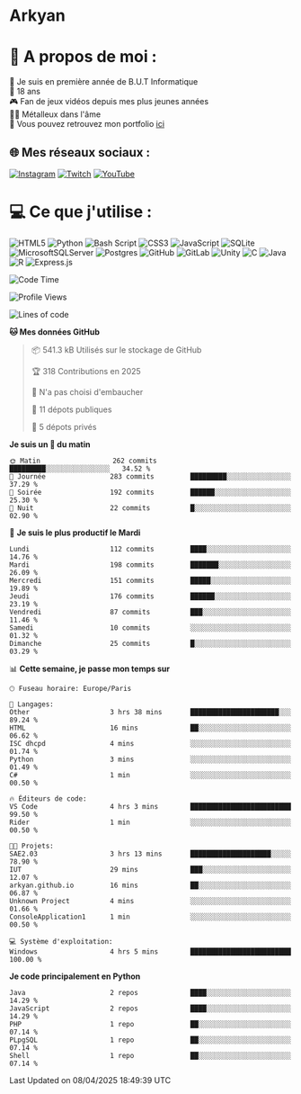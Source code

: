 # Arkyan
 # 💫 A propos de moi :
📖 Je suis en première année de B.U.T Informatique  
🎂 18 ans  
🎮 Fan de jeux vidéos depuis mes plus jeunes années  
🤘🏻 Métalleux dans l'âme  
📕 Vous pouvez retrouvez mon portfolio [ici](https://arkyanportfolio.netlify.app/)

## 🌐 Mes réseaux sociaux :
[![Instagram](https://img.shields.io/badge/Instagram-%23E4405F.svg?logo=Instagram&logoColor=white)](https://instagram.com/arkyan25) [![Twitch](https://img.shields.io/badge/Twitch-%239146FF.svg?logo=Twitch&logoColor=white)](https://twitch.tv/arkyan_) [![YouTube](https://img.shields.io/badge/YouTube-%23FF0000.svg?logo=YouTube&logoColor=white)](https://youtube.com/@arkyan_) 

# 💻 Ce que j'utilise :
![HTML5](https://img.shields.io/badge/html5-%23E34F26.svg?style=for-the-badge&logo=html5&logoColor=white) ![Python](https://img.shields.io/badge/python-3670A0?style=for-the-badge&logo=python&logoColor=ffdd54) ![Bash Script](https://img.shields.io/badge/bash_script-%23121011.svg?style=for-the-badge&logo=gnu-bash&logoColor=white) ![CSS3](https://img.shields.io/badge/css3-%231572B6.svg?style=for-the-badge&logo=css3&logoColor=white) ![JavaScript](https://img.shields.io/badge/javascript-%23323330.svg?style=for-the-badge&logo=javascript&logoColor=%23F7DF1E) ![SQLite](https://img.shields.io/badge/sqlite-%2307405e.svg?style=for-the-badge&logo=sqlite&logoColor=white) ![MicrosoftSQLServer](https://img.shields.io/badge/Microsoft%20SQL%20Server-CC2927?style=for-the-badge&logo=microsoft%20sql%20server&logoColor=white) ![Postgres](https://img.shields.io/badge/postgres-%23316192.svg?style=for-the-badge&logo=postgresql&logoColor=white) ![GitHub](https://img.shields.io/badge/github-%23121011.svg?style=for-the-badge&logo=github&logoColor=white) ![GitLab](https://img.shields.io/badge/gitlab-%23181717.svg?style=for-the-badge&logo=gitlab&logoColor=white) ![Unity](https://img.shields.io/badge/unity-%23000000.svg?style=for-the-badge&logo=unity&logoColor=white)  ![C](https://img.shields.io/badge/c-%2300599C.svg?style=for-the-badge&logo=c&logoColor=white) ![Java](https://img.shields.io/badge/java-%23ED8B00.svg?style=for-the-badge&logo=openjdk&logoColor=white) ![R](https://img.shields.io/badge/r-%23276DC3.svg?style=for-the-badge&logo=r&logoColor=white) ![Express.js](https://img.shields.io/badge/express.js-%23404d59.svg?style=for-the-badge&logo=express&logoColor=%2361DAFB)

<!--START_SECTION:waka-->
![Code Time](http://img.shields.io/badge/Code%20Time-297%20hrs%206%20mins-blue)

![Profile Views](http://img.shields.io/badge/Vues%20du%20profil-0-blue)

![Lines of code](https://img.shields.io/badge/Depuis%20Hello%20World%2C%20j%27ai%20%C3%A9crit-3.8%20million%20Lignes%20de%20code-blue)

**🐱 Mes données GitHub** 

> 📦 541.3 kB Utilisés sur le stockage de GitHub 
 > 
> 🏆 318 Contributions en 2025
 > 
> 🚫 N'a pas choisi d'embaucher
 > 
> 📜 11 dépots publiques 
 > 
> 🔑 5 dépots privés 
 > 
**Je suis un 🐤 du matin** 

```text
🌞 Matin                  262 commits         █████████░░░░░░░░░░░░░░░░   34.52 % 
🌆 Journée                283 commits         █████████░░░░░░░░░░░░░░░░   37.29 % 
🌃 Soirée                 192 commits         ██████░░░░░░░░░░░░░░░░░░░   25.30 % 
🌙 Nuit                   22 commits          █░░░░░░░░░░░░░░░░░░░░░░░░   02.90 % 
```
📅 **Je suis le plus productif le Mardi** 

```text
Lundi                    112 commits         ████░░░░░░░░░░░░░░░░░░░░░   14.76 % 
Mardi                    198 commits         ███████░░░░░░░░░░░░░░░░░░   26.09 % 
Mercredi                 151 commits         █████░░░░░░░░░░░░░░░░░░░░   19.89 % 
Jeudi                    176 commits         ██████░░░░░░░░░░░░░░░░░░░   23.19 % 
Vendredi                 87 commits          ███░░░░░░░░░░░░░░░░░░░░░░   11.46 % 
Samedi                   10 commits          ░░░░░░░░░░░░░░░░░░░░░░░░░   01.32 % 
Dimanche                 25 commits          █░░░░░░░░░░░░░░░░░░░░░░░░   03.29 % 
```


📊 **Cette semaine, je passe mon temps sur** 

```text
🕑︎ Fuseau horaire: Europe/Paris

💬 Langages: 
Other                    3 hrs 38 mins       ██████████████████████░░░   89.24 % 
HTML                     16 mins             ██░░░░░░░░░░░░░░░░░░░░░░░   06.62 % 
ISC dhcpd                4 mins              ░░░░░░░░░░░░░░░░░░░░░░░░░   01.74 % 
Python                   3 mins              ░░░░░░░░░░░░░░░░░░░░░░░░░   01.49 % 
C#                       1 min               ░░░░░░░░░░░░░░░░░░░░░░░░░   00.50 % 

🔥 Éditeurs de code: 
VS Code                  4 hrs 3 mins        █████████████████████████   99.50 % 
Rider                    1 min               ░░░░░░░░░░░░░░░░░░░░░░░░░   00.50 % 

🐱‍💻 Projets: 
SAE2.03                  3 hrs 13 mins       ████████████████████░░░░░   78.90 % 
IUT                      29 mins             ███░░░░░░░░░░░░░░░░░░░░░░   12.07 % 
arkyan.github.io         16 mins             ██░░░░░░░░░░░░░░░░░░░░░░░   06.87 % 
Unknown Project          4 mins              ░░░░░░░░░░░░░░░░░░░░░░░░░   01.66 % 
ConsoleApplication1      1 min               ░░░░░░░░░░░░░░░░░░░░░░░░░   00.50 % 

💻 Système d'exploitation: 
Windows                  4 hrs 5 mins        █████████████████████████   100.00 % 
```

**Je code principalement en Python** 

```text
Java                     2 repos             ████░░░░░░░░░░░░░░░░░░░░░   14.29 % 
JavaScript               2 repos             ████░░░░░░░░░░░░░░░░░░░░░   14.29 % 
PHP                      1 repo              ██░░░░░░░░░░░░░░░░░░░░░░░   07.14 % 
PLpgSQL                  1 repo              ██░░░░░░░░░░░░░░░░░░░░░░░   07.14 % 
Shell                    1 repo              ██░░░░░░░░░░░░░░░░░░░░░░░   07.14 % 
```




 Last Updated on 08/04/2025 18:49:39 UTC
<!--END_SECTION:waka-->

<!--START_SECTION:SHOW_PROJECTS-->
<!--END_SECTION:SHOW_PROJECTS-->

<!--START_SECTION:SHOW_LINES_OF_CODE-->
<!--END_SECTION:SHOW_LINES_OF_CODE-->

<!--START_SECTION:SHOW_TOTAL_CODE_TIME-->
<!--END_SECTION:SHOW_TOTAL_CODE_TIME-->

<!--START_SECTION:SHOW_PROFILE_VIEWS-->
<!--END_SECTION:SHOW_PROFILE_VIEWS-->

<!--START_SECTION:SHOW_COMMIT-->
<!--END_SECTION:SHOW_COMMIT-->

<!--START_SECTION:SHOW_DAYS_OF_WEEK-->
<!--END_SECTION:SHOW_DAYS_OF_WEEK-->

<!--START_SECTION:SHOW_LANGUAGE-->
<!--END_SECTION:SHOW_LANGUAGE-->

<!--START_SECTION:SHOW_TIMEZONE-->
<!--END_SECTION:SHOW_TIMEZONE-->

<!--START_SECTION:SHOW_LANGUAGE_PER_REPO-->
<!--END_SECTION:SHOW_LANGUAGE_PER_REPO-->

<!--START_SECTION:SHOW_SHORT_INFO-->
<!--END_SECTION:SHOW_SHORT_INFO-->
